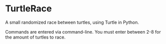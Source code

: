 # TurtleRace

A small randomized race between turtles, using Turtle in Python.

Commands are entered via command-line. You must enter between 2-8 for the amount of turtles to race. 
